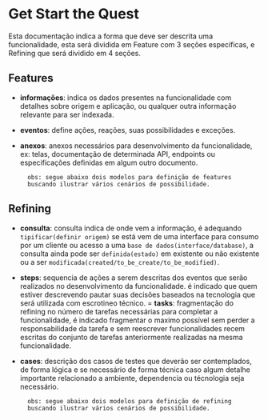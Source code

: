 # Get Start the Quest
Esta documentação indica a forma que deve ser descrita uma funcionalidade, esta será dividida em Feature com 3 seções específicas, e Refining que será dividido em 4 seções.

## Features
- **informações**: indica os dados presentes na funcionalidade com detalhes sobre origem e aplicação, ou qualquer outra informação relevante para ser indexada.
- **eventos**: define ações, reações, suas possibilidades e exceções.
- **anexos**: anexos necessários para desenvolvimento da funcionalidade, ex: telas, documentação de determinada API, endpoints ou especificações definidas em algum outro documento.

        obs: segue abaixo dois modelos para definição de features
        buscando ilustrar vários cenários de possibilidade.


## Refining
- **consulta**: consulta indica de onde vem a informação, é adequando `tipificar(definir origem)` se está vem de uma interface para consumo por um cliente ou acesso a uma `base de dados(interface/database)`, a consulta ainda pode ser `definida(estado)` em existente ou não existente ou a ser `modificada(created/to_be_create/to_be_modified)`.
- **steps**: sequencia de ações a serem descritas dos eventos que serão realizados no desenvolvimento da funcionalidade. é indicado que quem estiver descrevendo pautar suas decisões baseados na tecnologia que será utilizada com escrotineo técnico.
= **tasks**: fragmentação do refining no número de tarefas necessárias para completar a funcionalidade, é indicado fragmentar o maximo possível sem perder a responsabilidade da tarefa e sem reescrever funcionalidades recem escritas do conjunto de tarefas anteriormente realizadas na mesma funcionalidade.
- **cases**: descrição dos casos de testes que deverão ser contemplados, de forma lógica e se necessário de forma técnica caso algum detalhe importante relacionado a ambiente, dependencia ou técnologia seja necessário.

        obs: segue abaixo dois modelos para definição de refining
        buscando ilustrar vários cenários de possibilidade.